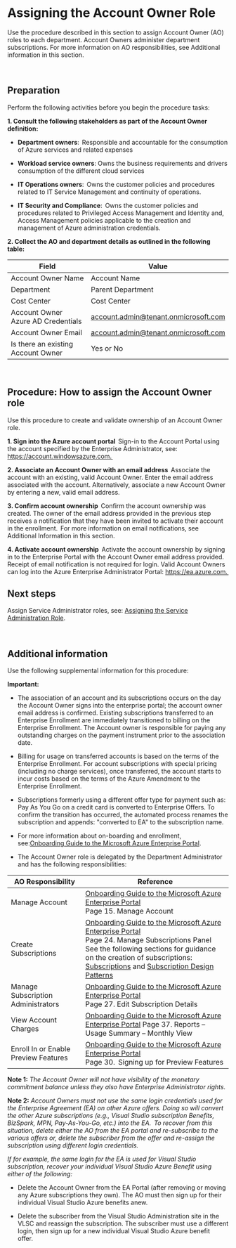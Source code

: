 # Assigning the Account Owner Role 



Use the procedure described in this section to assign Account Owner (AO) roles to each department. Account Owners administer 
department subscriptions. For more information on AO responsibilities, see Additional information in this section.   


  
## Preparation  


Perform the following activities before you begin the procedure tasks:  


 **1. Consult the following stakeholders as part of the Account Owner definition:**  

   - **Department owners**:  Responsible and accountable for the consumption of Azure services and related expenses  


   - **Workload service owners**: Owns the business requirements and drivers consumption of the different cloud services  


   - **IT Operations owners**:  Owns the customer policies and procedures related to IT Service Management and continuity of 
   operations.  


   - **IT Security and Compliance**:  Owns the customer policies and procedures related to Privileged Access Management and 
   Identity and, Access Management policies applicable to the creation and management of Azure administration credentials.  


  **2.  Collect the AO and department details as outlined in the following table:**  

   | __Field__ | __Value__ |
   |------------------------------|----------------------------|
   | Account Owner Name   | Account Name   | 
   | Department   | Parent Department | 
   | Cost Center  | Cost Center  | 
   | Account Owner Azure AD Credentials    | account.admin@tenant.onmicrosoft.com | 
   | Account Owner Email | account.admin@tenant.onmicrosoft.com  | 
   | Is there an existing Account Owner   | Yes or No | 
  


## Procedure: How to assign the Account Owner role  

Use this procedure to create and validate ownership of an Account Owner role.    

  **1. Sign into the Azure account portal**  
    Sign-in to the Account Portal using the account specified by the Enterprise Administrator, see:  https://account.windowsazure.com.  
    
  **2. Associate an Account Owner with an email address**  
    Associate the account with an existing, valid Account Owner. Enter the email address associated with the account. Alternatively, 
associate a new Account Owner by entering a new, valid email address.  

  **3. Confirm account ownership**  
    Confirm the account ownership was created. The owner of the email address provided in the previous step receives a notification 
that they have been invited to activate their account in the enrollment.  For more information on email notifications, see Additional 
Information in this section.  

  **4. Activate account ownership**  
    Activate the account ownership by signing in to the Enterprise Portal with the Account Owner email address provided.  
<br/>
    Receipt of email notification is not required for login. Valid Account Owners can log into the Azure Enterprise Administrator Portal: 
https://ea.azure.com.  





## Next steps  


Assign Service Administrator roles, see: [Assigning the Service Administration Role](1.4-Assigning-the-Service-Administrator-Role.md).  


   


## Additional information  


Use the following supplemental information for this procedure:  

**Important:**
- The association of an account and its subscriptions occurs on the day the Account Owner signs into the enterprise portal; the account 
owner email address is confirmed. Existing subscriptions transferred to an Enterprise Enrollment are immediately transitioned to 
billing on the Enterprise Enrollment. The Account owner is responsible for paying any outstanding charges on the payment 
instrument prior to the association date.   

- Billing for usage on transferred accounts is based on the terms of the Enterprise Enrollment. For account subscriptions with special 
pricing (including no charge services), once transferred, the account starts to incur costs based on the terms of the Azure 
Amendment to the Enterprise Enrollment.   
  
- Subscriptions formerly using a different offer type for payment such as: Pay As You Go on a credit card is converted to Enterprise 
Offers. To confirm the transition has occurred, the automated process renames the subscription and appends: "converted to EA" to 
the subscription name.   

- For more information about on-boarding and enrollment, see:[Onboarding Guide to the Microsoft Azure Enterprise Portal](https://eaportalonboardingvideos.blob.core.windows.net/onboardingvideos/AzureDirectEACustomerOnboardingGuide_En.pdf). 

- The Account Owner role is delegated by the Department Administrator and has the following responsibilities:  


| __AO Responsibility__ | __Reference__ |
|------------------------------|----------------------------|
| Manage Account   | [Onboarding Guide to the Microsoft Azure Enterprise Portal](https://eaportalonboardingvideos.blob.core.windows.net/onboardingvideos/AzureDirectEACustomerOnboardingGuide_En.pdf) </br> Page 15. Manage Account   | 
| Create Subscriptions | [Onboarding Guide to the Microsoft Azure Enterprise Portal](https://eaportalonboardingvideos.blob.core.windows.net/onboardingvideos/AzureDirectEACustomerOnboardingGuide_En.pdf) </br> Page 24. Manage Subscriptions Panel </br> See the following sections for guidance on the creation of subscriptions:  [Subscriptions](2.0-Defining-Subscriptions-and-Patterns.md) and [Subscription Design Patterns](2.1-Designing-the-Subscription.md)| 
| Manage Subscription Administrators   | [Onboarding Guide to the Microsoft Azure Enterprise Portal](https://eaportalonboardingvideos.blob.core.windows.net/onboardingvideos/AzureDirectEACustomerOnboardingGuide_En.pdf) </br> Page 27. Edit Subscription Details | 
| View Account Charges   | [Onboarding Guide to the Microsoft Azure Enterprise Portal](https://eaportalonboardingvideos.blob.core.windows.net/onboardingvideos/AzureDirectEACustomerOnboardingGuide_En.pdf) Page 37. Reports – Usage Summary – Monthly View   | 
| Enroll In or Enable Preview Features   | [Onboarding Guide to the Microsoft Azure Enterprise Portal](https://eaportalonboardingvideos.blob.core.windows.net/onboardingvideos/AzureDirectEACustomerOnboardingGuide_En.pdf) </br> Page 30.  Signing up for Preview Features   | 




**Note 1:** *The Account Owner will not have visibility of the monetary commitment balance unless they also have Enterprise 
Administrator rights.*  
 


**Note 2:** *Account Owners must not use the same login credentials used for the Enterprise Agreement (EA) on other Azure offers. 
Doing so will convert the other Azure subscriptions (e.g., Visual Studio subscription Benefits, BizSpark, MPN, Pay-As-You-Go, etc.) into 
the EA.  To recover from this situation, delete either the AO from the EA portal and re-subscribe to the various offers or, delete the 
subscriber from the offer and re-assign the subscription using different login credentials.*  


*If for example, the same login for the EA is used for Visual Studio subscription, recover your individual Visual Studio Azure Benefit 
using either of the following:*  
 
   - Delete the Account Owner from the EA Portal (after removing or moving any Azure subscriptions they own). The AO must then 
   sign up for their individual Visual Studio Azure benefits anew.  


   - Delete the subscriber from the Visual Studio Administration site in the VLSC and reassign the subscription. The subscriber must 
   use a different login, then sign up for a new individual Visual Studio Azure benefit offer.   



  
